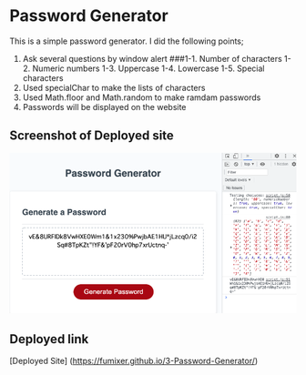 # Password Generator
This is a simple password generator. I did the following points;
1. Ask several questions by window alert
###1-1. Number of characters
1-2. Numeric numbers
1-3. Uppercase
1-4. Lowercase
1-5. Special characters
2. Used specialChar to make the lists of characters
3. Used Math.floor and Math.random to make ramdam passwords
4. Passwords will be displayed on the website

## Screenshot of Deployed site

![Sheenshot](./Assets/ScreenShot.png)

## Deployed link
[Deployed Site] (https://fumixer.github.io/3-Password-Generator/)
